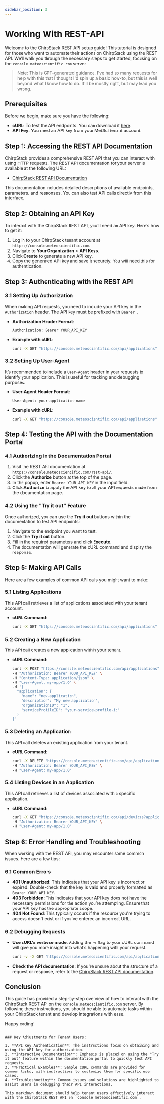 ```yaml
---
sidebar_position: 3
---
```


# Working With REST-API

Welcome to the ChirpStack REST API setup guide! This tutorial is designed for those who want to automate their actions on ChirpStack using the REST API. We’ll walk you through the necessary steps to get started, focusing on the `console.meteoscientific.com` server.

> Note: This is GPT-generated guidance.  I've had so many requests for help with this that I thought I'd spin up a basic how-to, but this is well beyond what I know how to do.  It'll be mostly right, but may lead you wrong. 

## Prerequisites

Before we begin, make sure you have the following:

- **cURL**: To test the API endpoints. You can download it [here](https://curl.se/download.html).
- **API Key**: You need an API key from your MetSci tenant account.

## Step 1: Accessing the REST API Documentation

ChirpStack provides a comprehensive REST API that you can interact with using HTTP requests. The REST API documentation for your server is available at the following URL:

- [ChirpStack REST API Documentation](https://console.meteoscientific.com/rest-api/)

This documentation includes detailed descriptions of available endpoints, parameters, and responses. You can also test API calls directly from this interface.

## Step 2: Obtaining an API Key

To interact with the ChirpStack REST API, you’ll need an API key. Here’s how to get it:

1. Log in to your ChirpStack tenant account at `https://console.meteoscientific.com`.
2. Navigate to **Your Organization** > **API Keys**.
3. Click **Create** to generate a new API key.
4. Copy the generated API key and save it securely. You will need this for authentication.

## Step 3: Authenticating with the REST API

### 3.1 Setting Up Authorization

When making API requests, you need to include your API key in the `Authorization` header. The API key must be prefixed with `Bearer `.

- **Authorization Header Format**:
  ```http
  Authorization: Bearer YOUR_API_KEY
  ```

- **Example with cURL**:
  ```bash
  curl -X GET "https://console.meteoscientific.com/api/applications" -H "Authorization: Bearer YOUR_API_KEY"
  ```

### 3.2 Setting Up User-Agent

It’s recommended to include a `User-Agent` header in your requests to identify your application. This is useful for tracking and debugging purposes.

- **User-Agent Header Format**:
  ```http
  User-Agent: your-application-name
  ```

- **Example with cURL**:
  ```bash
  curl -X GET "https://console.meteoscientific.com/api/applications" -H "Authorization: Bearer YOUR_API_KEY" -H "User-Agent: my-app/1.0"
  ```

## Step 4: Testing the API with the Documentation Portal

### 4.1 Authorizing in the Documentation Portal

1. Visit the REST API documentation at `https://console.meteoscientific.com/rest-api/`.
2. Click the **Authorize** button at the top of the page.
3. In the popup, enter `Bearer YOUR_API_KEY` in the input field.
4. Click **Authorize** to apply the API key to all your API requests made from the documentation page.

### 4.2 Using the "Try it out" Feature

Once authorized, you can use the **Try it out** buttons within the documentation to test API endpoints:

1. Navigate to the endpoint you want to test.
2. Click the **Try it out** button.
3. Fill in the required parameters and click **Execute**.
4. The documentation will generate the cURL command and display the response.

## Step 5: Making API Calls

Here are a few examples of common API calls you might want to make:

### 5.1 Listing Applications

This API call retrieves a list of applications associated with your tenant account.

- **cURL Command**:
  ```bash
  curl -X GET "https://console.meteoscientific.com/api/applications" -H "Authorization: Bearer YOUR_API_KEY" -H "User-Agent: my-app/1.0"
  ```

### 5.2 Creating a New Application

This API call creates a new application within your tenant.

- **cURL Command**:
  ```bash
  curl -X POST "https://console.meteoscientific.com/api/applications" \
  -H "Authorization: Bearer YOUR_API_KEY" \
  -H "Content-Type: application/json" \
  -H "User-Agent: my-app/1.0" \
  -d '{
    "application": {
      "name": "new-application",
      "description": "My new application",
      "organizationID": "1",
      "serviceProfileID": "your-service-profile-id"
    }
  }'
  ```

### 5.3 Deleting an Application

This API call deletes an existing application from your tenant.

- **cURL Command**:
  ```bash
  curl -X DELETE "https://console.meteoscientific.com/api/applications/{applicationID}" \
  -H "Authorization: Bearer YOUR_API_KEY" \
  -H "User-Agent: my-app/1.0"
  ```

### 5.4 Listing Devices in an Application

This API call retrieves a list of devices associated with a specific application.

- **cURL Command**:
  ```bash
  curl -X GET "https://console.meteoscientific.com/api/devices?applicationID={applicationID}" \
  -H "Authorization: Bearer YOUR_API_KEY" \
  -H "User-Agent: my-app/1.0"
  ```

## Step 6: Error Handling and Troubleshooting

When working with the REST API, you may encounter some common issues. Here are a few tips:

### 6.1 Common Errors

- **401 Unauthorized**: This indicates that your API key is incorrect or expired. Double-check that the key is valid and properly formatted as `Bearer YOUR_API_KEY`.
- **403 Forbidden**: This indicates that your API key does not have the necessary permissions for the action you’re attempting. Ensure that your API key has the appropriate scope.
- **404 Not Found**: This typically occurs if the resource you're trying to access doesn't exist or if you've entered an incorrect URL.

### 6.2 Debugging Requests

- **Use cURL’s verbose mode**: Adding the `-v` flag to your cURL command will give you more insight into what’s happening with your request.
  ```bash
  curl -v -X GET "https://console.meteoscientific.com/api/applications" -H "Authorization: Bearer YOUR_API_KEY"
  ```

- **Check the API documentation**: If you're unsure about the structure of a request or response, refer to the [ChirpStack REST API documentation](https://www.chirpstack.io/docs/chirpstack/api/rest.html).

## Conclusion

This guide has provided a step-by-step overview of how to interact with the ChirpStack REST API on the `console.meteoscientific.com` server. By following these instructions, you should be able to automate tasks within your ChirpStack tenant and develop integrations with ease.

Happy coding!
```

### Key Adjustments for Tenant Users:

1. **API Key Authentication**: The instructions focus on obtaining and using the API key for authorization.
2. **Interactive Documentation**: Emphasis is placed on using the "Try it out" feature within the documentation portal to quickly test API requests.
3. **Practical Examples**: Sample cURL commands are provided for common tasks, with instructions to customize them for specific use cases.
4. **Troubleshooting**: Common issues and solutions are highlighted to assist users in debugging their API interactions.

This markdown document should help tenant users effectively interact with the ChirpStack REST API on `console.meteoscientific.com`.